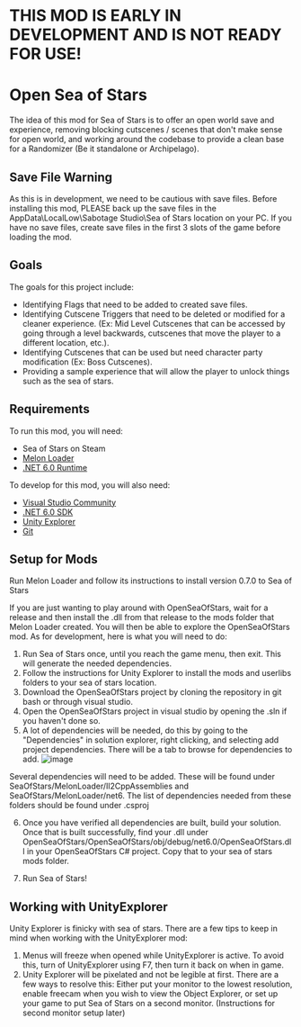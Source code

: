 # THIS MOD IS EARLY IN DEVELOPMENT AND IS NOT READY FOR USE!

# Open Sea of Stars
The idea of this mod for Sea of Stars is to offer an open world save and experience, removing blocking cutscenes / scenes that don't make sense for open world, and working around the codebase to provide a clean base for a Randomizer (Be it standalone or Archipelago). 

## Save File Warning
As this is in development, we need to be cautious with save files. Before installing this mod, PLEASE back up the save files in the AppData\LocalLow\Sabotage Studio\Sea of Stars location on your PC.
If you have no save files, create save files in the first 3 slots of the game before loading the mod.

## Goals
The goals for this project include:
- Identifying Flags that need to be added to created save files.
- Identifying Cutscene Triggers that need to be deleted or modified for a cleaner experience. (Ex: Mid Level Cutscenes that can be accessed by going through a level backwards, cutscenes that move the player to a different location, etc.).
- Identifying Cutscenes that can be used but need character party modification (Ex: Boss Cutscenes).
- Providing a sample experience that will allow the player to unlock things such as the sea of stars.

## Requirements
To run this mod, you will need:
- Sea of Stars on Steam
- [Melon Loader](https://melonwiki.xyz/#/?id=requirements)
- [.NET 6.0 Runtime](https://dotnet.microsoft.com/en-us/download/dotnet/6.0)

To develop for this mod, you will also need:
- [Visual Studio Community](https://visualstudio.microsoft.com/vs/community/)
- [.NET 6.0 SDK](https://dotnet.microsoft.com/en-us/download/dotnet/6.0)
- [Unity Explorer](https://github.com/GrahamKracker/UnityExplorer)
- [Git](https://git-scm.com/downloads)

## Setup for Mods
Run Melon Loader and follow its instructions to install version 0.7.0 to Sea of Stars

If you are just wanting to play around with OpenSeaOfStars, wait for a release and then install the .dll from that release to the mods folder that Melon Loader created. You will then be able to explore the OpenSeaOfStars mod.
As for development, here is what you will need to do:

1. Run Sea of Stars once, until you reach the game menu, then exit. This will generate the needed dependencies.
2. Follow the instructions for Unity Explorer to install the mods and userlibs folders to your sea of stars location.
3. Download the OpenSeaOfStars project by cloning the repository in git bash or through visual studio.
4. Open the OpenSeaOfStars project in visual studio by opening the .sln if you haven't done so.
5. A lot of dependencies will be needed, do this by going to the "Dependencies" in solution explorer, right clicking, and selecting add project dependencies. There will be a tab to browse for dependencies to add.
![image](https://github.com/user-attachments/assets/8356ba7f-d956-4b9a-97b9-8965d7dce101)

Several dependencies will need to be added. These will be found under SeaOfStars/MelonLoader/Il2CppAssemblies and SeaOfStars/MelonLoader/net6. The list of dependencies needed from these folders should be found under .csproj

6. Once you have verified all dependencies are built, build your solution. Once that is built successfully, find your .dll under OpenSeaOfStars/OpenSeaOfStars/obj/debug/net6.0/OpenSeaOfStars.dll in your OpenSeaOfStars C# project. Copy that to your sea of stars mods folder.

7. Run Sea of Stars!

## Working with UnityExplorer
Unity Explorer is finicky with sea of stars. There are a few tips to keep in mind when working with the UnityExplorer mod:
1. Menus will freeze when opened while UnityExplorer is active. To avoid this, turn of UnityExplorer using F7, then turn it back on when in game.
2. Unity Explorer will be pixelated and not be legible at first. There are a few ways to resolve this: Either put your monitor to the lowest resolution, enable freecam when you wish to view the Object Explorer, or set up your game to put Sea of Stars on a second monitor. (Instructions for second monitor setup later)
